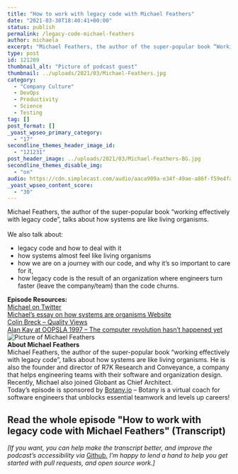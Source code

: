 ```yaml
---
title: "How to work with legacy code with Michael Feathers"
date: "2021-03-30T18:40:41+00:00"
status: publish
permalink: /legacy-code-michael-feathers
author: michaela
excerpt: "Michael Feathers, the author of the super-popular book “Working effectively with legacy code”, talks about how systems are like living organisms."
type: post
id: 121209
thumbnail_alt: "Picture of podcast guest"
thumbnail: ../uploads/2021/03/Michael-Feathers.jpg
category:
  - "Company Culture"
  - DevOps
  - Productivity
  - Science
  - Testing
tag: []
post_format: []
_yoast_wpseo_primary_category:
  - "17"
secondline_themes_header_image_id:
  - "121231"
post_header_image: ../uploads/2021/03/Michael-Feathers-BG.jpg
secondline_themes_disable_img:
  - "on"
audio: https://cdn.simplecast.com/audio/aaca909a-e34f-49ae-a86f-f59e4fa807f0/episodes/c51d6cda-2f16-4872-bfa5-20472d0ed1d6/audio/5700cc3c-c308-46ed-bd29-3225db1dfd6f/default_tc.mp3
_yoast_wpseo_content_score:
  - "30"
---
```


<div class="episode-about">
Michael Feathers, the author of the super-popular book “working effectively with legacy code”, talks about how systems are like living organisms.
<br/> <br/>We also talk about:
<ul>
<li> legacy code and how to deal with it</li>
<li> how systems almost feel like living organisms</li>
<li> how we are on a journey with our code, and why it’s so important to care for it,</li>
<li> how legacy code is the result of an organization where engineers turn faster (leave the company/team) than the code churns.</li>
</ul>
</div>
<div class=" episode-links">
<b>Episode Resources:</b><br/>
<a href="https://twitter.com/mfeathers">Michael on Twitter</a><br/>
<a href="https://www.r7krecon.com/provocation">Michael’s essay on how systems are organisms Website</a><br/>
<a href="https://blog.colinbreck.com/using-quality-views-to-communicate-software-quality-and-evolution/">Colin Breck – Quality Views</a><br/>
<a href="https://www.youtube.com/watch?v=oKg1hTOQXoY">Alan Kay at OOPSLA 1997 – The computer revolution hasn’t happened yet</a><br/>
</div>

<div class="row pt-2 align-items-center">
<div class="col-4 guest-picture">
<img src="../uploads/2021/03/Michael-Feathers.jpg" alt="Picture of Michael Feathers"/>
</div>
<div class="col-8 guest-about">
<b>About Michael Feathers</b><br/>
Michael Feathers, the author of the super-popular book “working effectively with legacy code”, talks about how systems are like living organisms. He is also the founder and director of R7K Research and Conveyance, a company that helps engineering teams with their software and organization design. Recently, Michael also joined Globant as Chief Architect.
</div>
</div>

<div class="sponsorship">Today’s episode is sponsored by <a href="https://www.botany.io/" target="_blank" rel="noopener noreferrer">Botany.io</a> – Botany is a virtual coach for software engineers that unblocks essential teamwork and levels up careers!</div>

## Read the whole episode "How to work with legacy code with Michael Feathers" (Transcript)

_\[If you want, you can help make the transcript better, and improve the podcast’s accessibility via_ [Github](https://github.com/mgreiler/se-unlocked/tree/master/Transcripts)_[.](https://github.com/mgreiler/se-unlocked/tree/master/Transcripts) I’m happy to lend a hand to help you get started with pull requests, and open source work.\]_
